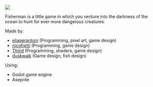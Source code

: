 ![](http://u.cubeupload.com/hellix08/fishermancover.png)

Fisherman is a little game in which you venture into the darkness of the ocean to hunt for ever more dangerous creatures.

Made by:

+ [eliaperantoni](https://www.github.com/eliaperantoni) (Programming, pixel art, game design)
+ [nicofretti](https://www.github.com/nicofretti) (Programming, game design)
+ [Thiird](https://www.github.com/Thiird) (Programming, shaders, game design)
+ [duskwalk](https://www.github.com/duskwalk) (Game design, fish design)

Using:

+ Godot game engine
+ Aseprite
